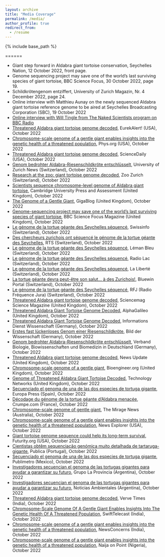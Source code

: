 ```yaml
---
layout: archive
title: "Media Coverage"
permalink: /media/
author_profile: true
redirect_from:
  - /resume
---
```


{% include base_path %}

======

* Giant step forward in Aldabra giant tortoise conservation, Seychelles Nation, 12 October 2022, front page.
* Genome sequencing project may save one of the world’s last surviving species of giant tortoise, BBC Science Focus, 30 October 2022, page 19.
* Schildkrötengenom entziffert, University of Zurich Magazin, Nr. 4 December 2022, page 24.
* Online interview with Matthieu Aunay on the newly sequenced Aldabra giant tortoise reference genome to be aired at Seychelles Broadcasting Corporation (SBC), 19 October 2022
* [Online interview with Will Tingle from The Naked Scientists program on BBC Radio](https://www.thenakedscientists.com/articles/interviews/sequencing-aldabra-giant-tortoise-genome)
* [Threatened Aldabra giant tortoise genome decoded](https://www.eurekalert.org/news-releases/967609), EurekAlert! (USA), October 2022
* [Chromosome-scale genome of a gentle giant enables insights into the genetic health of a threatened population](https://phys.org/news/2022-10-chromosome-scale-genome-gentle-giant-enables.html), Phys.org (USA), October 2022
* [Threatened Aldabra giant tortoise genome decoded](https://www.sciencedaily.com/releases/2022/10/221012103121.htm), ScienceDaily (USA), October 2022
* [Genom bedrohter Aldabra-Riesenschildkröte entschlüsselt](https://www.news.uzh.ch/de/articles/media/2022/Schildkroete.html), University of Zurich News (Switzerland), October 2022
* [Research at the zoo: giant tortoise genome decoded](https://www.zoo.ch/en/zoonews/research-zoo-giant-tortoise-genome-decoded), Zoo Zurich (Switzerland), October 2022
* [Scientists sequence chromosome-level genome of Aldabra giant tortoise](https://www.cambridge.org/core/services/aop-cambridge-core/content/view/8C458733482397A18C87A730037D80A/S0030605322001454a.pdf/briefly.pdf), Cambridge University Press and Assessment (United Kingdom), October 2022
* [The Genome of a Gentle Giant](http://gigasciencejournal.com/blog/aldabra-giant-tortoise-genome/), GigaBlog (United Kingdom), October 2022
* [Genome-sequencing project may save one of the world’s last surviving species of giant tortoise](https://www.sciencefocus.com/news/genome-sequencing-project-may-save-one-of-the-worlds-last-surviving-species-of-giant-tortoise/), BBC Science Focus Magazine (United Kingdom), October 2022
* [Le génome de la tortue géante des Seychelles séquencé](https://www.swissinfo.ch/fre/le-g%C3%A9nome-de-la-tortue-g%C3%A9ante-des-seychelles-s%C3%A9quenc%C3%A9/47973670), Swissinfo (Switzerland), October 2022
* [Des chercheurs zurichois ont séquencé le génome de la tortue géante des Seychelles](https://www.rts.ch/info/sciences-tech/13460220-des-chercheurs-zurichois-ont-sequence-le-genome-de-la-tortue-geante-des-seychelles.html), RTS (Switzerland), October 2022
* [Le génome de la tortue géante des Seychelles séquencé](https://www.lemanbleu.ch/fr/Actualite/Suisse/Le-genome-de-la-tortue-geante-des-Seychelles-sequence.html), Léman Bleu (Switzerland), October 2022
* [Le génome de la tortue géante des Seychelles séquencé](https://www.radiolac.ch/actualite/suisse/le-genome-de-la-tortue-geante-des-seychelles-sequence/), Radio Lac (Switzerland), October 2022
* [Le génome de la tortue géante des Seychelles séquencé](https://www.laliberte.ch/news-agence/detail/le-genome-de-la-tortue-geante-des-seychelles-sequence/663191), La Liberté (Switzerland), October 2022
* [La tortue géante devra peut-être son salut... à des Zurichois!](https://www.bluewin.ch/fr/infos/sciences-technique/le-g-nome-de-la-tortue-g-ante-des-seychelles-s-quenc-1416418.html), Bluewin Portal (Switzerland), October 2022
* [Le génome de la tortue géante des Seychelles séquencé](https://www.rfj.ch/rfj/Actualite/Suisse/Le-genome-de-la-tortue-geante-des-Seychelles-sequence.html), RFJ (Radio Fréquence Jura) (Switzerland), October 2022
* [Threatened Aldabra giant tortoise genome decoded](https://scienmag.com/threatened-aldabra-giant-tortoise-genome-decoded/), Sciencemag Science Magazine (United Kingdom), October 2022
* [Threatened Aldabra Giant Tortoise Genome Decoded](https://www.alphagalileo.org/en-gb/Item-Display/ItemId/225928?returnurl=https://www.alphagalileo.org/en-gb/Item-Display/ItemId/225928), AlphaGalileo (United Kingdom), October 2022
* [Threatened Aldabra Giant Tortoise Genome Decoded](https://idw-online.de/de/news802778), Informations Dienst Wissenschaft (Germany), October 2022
* [Erstes fast lückenloses Genom einer Riesenschildkröte](https://www.wissenschaft.de/erde-umwelt/erstes-fast-lueckenloses-genom-einer-riesenschildkroete/), Bild der Wissenschaft (Germany), October 2022
* [Genom bedrohter Aldabra-Riesenschildkröte entschlüsselt](https://www.vbio.de/aktuelles/details/wissenschaft/genom-bedrohter-aldabra-riesenschildkroete-entschluesselt), Verband Biologie, Biowissenschaften und Biomedizin in Deutschland (Germany), October 2022
* [Threatened Aldabra giant tortoise genome decoded](https://newsupdate.uk/threatened-aldabra-giant-tortoise-genome-decoded/), News Update (United Kingdom), October 2022
* [Chromosome-scale genome of a gentle giant](https://bioengineer.org/chromosome-scale-genome-of-a-gentle-giant/), Bioengineer.org (United Kingdom), October 2022
* [Genome of Threatened Aldabra Giant Tortoise Decoded](https://www.technologynetworks.com/tn/news/genome-of-threatened-aldabra-giant-tortoise-decoded-366525), Technology Networks (United Kingdom), October 2022
* [Secuenciado el genoma de una de las dos especies de tortuga gigante](https://www.europapress.es/ciencia/habitat/noticia-secuenciado-genoma-dos-especies-tortuga-gigante-20221012194847.html), Europa Press (Spain), October 2022
* [Décodage du génome de la tortue géante d’Aldabra menacée](https://www.crumpe.com/2022/10/decodage-du-genome-de-la-tortue-geante-daldabra-menacee/), Crumpe.com (France), October 2022
* [Chromosome-scale genome of gentle giant](https://www.miragenews.com/chromosome-scale-genome-of-gentle-giant-872312/), The Mirage News (Australia), October 2022
* [Chromosome-scale genome of a gentle giant enables insights into the genetic health of a threatened population](https://newsexplorer.net/chromosome-scale-genome-of-a-gentle-giant-enables-insights-into-the-genetic-health-of-a-threatened-population-s4753797.html), News Explorer (USA), October 2022
* [Giant tortoise genome sequence could help its long-term survival](https://www.futurity.org/giant-tortoise-genome-sequence-conservation-2813122/), Futurity.org (USA), October 2022
* [Cientistas obtêm sequenciação genómica muito detalhada de tartaruga-gigante](https://www.publico.pt/2022/10/12/azul/noticia/cientistas-obtem-sequenciacao-genomica-detalhada-tartarugagigante-2023633), Publica (Portugal), October 2022
* [Secuenciado el genoma de una de las dos especies de tortuga gigante](https://www.publimetro.com.mx/noticias/2022/10/12/ciencia-secuenciado-el-genoma-de-una-de-las-dos-especies-de-tortuga-gigante/), Publimetro (Mexico), October 2022
* [Investigadores secuencian el genoma de las tortugas gigantes para ayudar a garantizar su futuro](https://www.grupolaprovincia.com/sociedad/investigadores-secuencian-el-genoma-de-las-tortugas-gigantes-para-ayudar-a-garantizar-su-futuro-1032667), Grupo La Provincia (Argentina), October 2022
* [Investigadores secuencian el genoma de las tortugas gigantes para ayudar a garantizar su futuro](https://noticiasambientales.com/ciencia/investigadores-secuencian-el-genoma-de-las-tortugas-gigantes-para-ayudar-a-garantizar-su-futuro/), Noticias Ambientales (Argentina), October 2022
* [Threatened Aldabra giant tortoise genome decoded](https://vervetimes.com/threatened-aldabra-giant-tortoise-genome-decoded-sciencedaily/), Verve Times (India), October 2022
* [Chromosome-Scale Genome Of A Gentle Giant Enables Insights Into The Genetic Health Of A Threatened Population](https://swifttelecast.com/chromosome-scale-genome-of-a-gentle-giant-enables-insights-into-the-genetic-health-of-a-threatened-population/), SwiftTelecast (India), October 2022
* [Chromosome-scale genome of a gentle giant enables insights into the genetic health of a threatened population](https://newsconcerns.com/chromosome-scale-genome-of-a-gentle-giant-enables-insights-into-the-genetic-health-of-a-threatened-population/), NewsConcerns (India), October 2022
* [Chromosome-scale genome of a gentle giant enables insights into the genetic health of a threatened population](https://naijaonpoint.com.ng/chromosome-scale-genome-of-a-gentle-giant-enables-insights-into-the-genetic-health-of-a-threatened-population/), Naija on Point (Nigeria), October 2022
